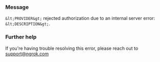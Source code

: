 
### Message
`&lt;PROVIDER&gt;` rejected authorization due to an internal server error: `&lt;DESCRIPTION&gt;`.

### Further help
If you're having trouble resolving this error, please reach out to [support@ngrok.com](mailto:support@ngrok.com?subject=Help%20with%20ERR_NGROK_5521)

